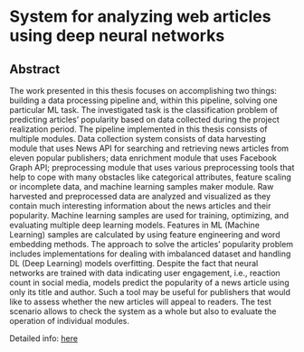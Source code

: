 # System for analyzing web articles using deep neural networks
## Abstract
The work presented in this thesis focuses on accomplishing two things: building a data processing
pipeline and, within this pipeline, solving one particular ML task. The investigated
task is the classification problem of predicting articles’ popularity based on data collected
during the project realization period.
The pipeline implemented in this thesis consists of multiple modules. Data collection
system consists of data harvesting module that uses News API for searching and retrieving
news articles from eleven popular publishers; data enrichment module that uses Facebook
Graph API; preprocessing module that uses various preprocessing tools that help to cope
with many obstacles like categorical attributes, feature scaling or incomplete data, and machine
learning samples maker module. Raw harvested and preprocessed data are analyzed
and visualized as they contain much interesting information about the news articles and
their popularity.
Machine learning samples are used for training, optimizing, and evaluating multiple
deep learning models. Features in ML (Machine Learning) samples are calculated by using
feature engineering and word embedding methods. The approach to solve the articles’
popularity problem includes implementations for dealing with imbalanced dataset and handling
DL (Deep Learning) models overfitting.
Despite the fact that neural networks are trained with data indicating user engagement,
i.e., reaction count in social media, models predict the popularity of a news article using
only its title and author. Such a tool may be useful for publishers that would like to assess
whether the new articles will appeal to readers. The test scenario allows to check the system
as a whole but also to evaluate the operation of individual modules.

Detailed info: [here]()
